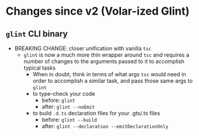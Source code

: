 # Changes since v2 (Volar-ized Glint)

## `glint` CLI binary

- BREAKING CHANGE: closer unification with vanilla `tsc`
  - `glint` is now a much more thin wrapper around `tsc` and requires a number of changes to the arguments passed to it to accomplish typical tasks
    - When in doubt, think in terms of what args `tsc` would need in order to accomplish a similar task, and pass those same args to `glint`
    - to type-check your code
      - before: `glint`
      - after: `glint --noEmit`
    - to build  `.d.ts` declaration files for your .gts/.ts files
      - before: `glint --build`
      - after: `glint --declaration --emitDeclarationOnly`